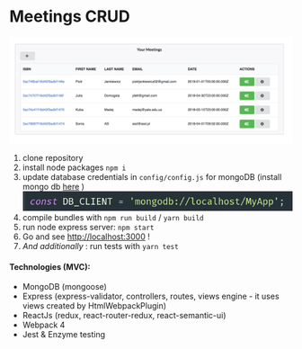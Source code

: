 # Meetings CRUD
![screenshot](screen.png)
1) clone repository
2) install node packages `npm i`
3) update database credentials in `config/config.js` for mongoDB (install mongo db [here](https://gist.github.com/nrollr/9f523ae17ecdbb50311980503409aeb3) )
![config](config.png)
4) compile bundles with `npm run build` / `yarn build`
5) run node express server: `npm start`
6) Go and see [http://localhost:3000](http://localhost:3000) !
7) *And additionally* : run tests with `yarn test`
#### Technologies (MVC):

- MongoDB (mongoose)
- Express (express-validator, controllers, routes, views engine - it uses views created  by HtmlWebpackPlugin)
- ReactJs (redux, react-router-redux, react-semantic-ui)
- Webpack 4 
- Jest & Enzyme testing
 